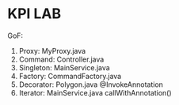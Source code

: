 KPI LAB
====

GoF:

1. Proxy: MyProxy.java
2. Command: Controller.java
3. Singleton: MainService.java
4. Factory: CommandFactory.java
5. Decorator: Polygon.java @InvokeAnnotation
6. Iterator: MainService.java callWithAnnotation()